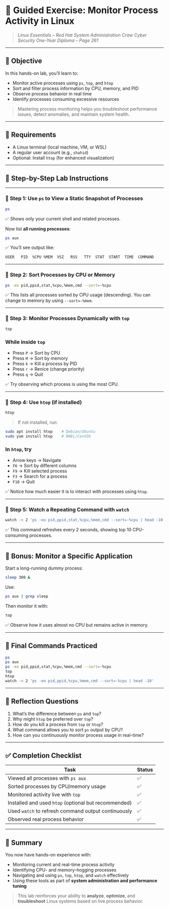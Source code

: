 # 🧪 **Guided Exercise: Monitor Process Activity in Linux**

> *Linux Essentials – Red Hat System Administration*
> *Craw Cyber Security One-Year Diploma – Page 261*

---

## 🎯 Objective

In this hands-on lab, you’ll learn to:

* Monitor active processes using `ps`, `top`, and `htop`
* Sort and filter process information by CPU, memory, and PID
* Observe process behavior in real time
* Identify processes consuming excessive resources

> Mastering process monitoring helps you troubleshoot performance issues, detect anomalies, and maintain system health.

---

## 🧰 Requirements

* A Linux terminal (local machine, VM, or WSL)
* A regular user account (e.g., `shahid`)
* Optional: Install `htop` (for enhanced visualization)

---

## 🧭 Step-by-Step Lab Instructions

---

### 🔹 **Step 1: Use `ps` to View a Static Snapshot of Processes**

```bash
ps
```

✅ Shows only your current shell and related processes.

Now list **all running processes**:

```bash
ps aux
```

✅ You’ll see output like:

```bash
USER   PID  %CPU %MEM  VSZ   RSS   TTY  STAT  START  TIME  COMMAND
```

---

### 🔹 **Step 2: Sort Processes by CPU or Memory**

```bash
ps -eo pid,ppid,stat,%cpu,%mem,cmd --sort=-%cpu
```

✅ This lists all processes sorted by CPU usage (descending). You can change to memory by using `--sort=-%mem`.

---

### 🔹 **Step 3: Monitor Processes Dynamically with `top`**

```bash
top
```

### While inside `top`

* Press `P` → Sort by CPU
* Press `M` → Sort by memory
* Press `k` → Kill a process by PID
* Press `r` → Renice (change priority)
* Press `q` → Quit

✅ Try observing which process is using the most CPU.

---

### 🔹 **Step 4: Use `htop` (if installed)**

```bash
htop
```

> If not installed, run:

```bash
sudo apt install htop    # Debian/Ubuntu  
sudo yum install htop    # RHEL/CentOS  
```

### In `htop`, try

* Arrow keys → Navigate
* `F6` → Sort by different columns
* `F9` → Kill selected process
* `F3` → Search for a process
* `F10` → Quit

✅ Notice how much easier it is to interact with processes using `htop`.

---

### 🔹 **Step 5: Watch a Repeating Command with `watch`**

```bash
watch -n 2 'ps -eo pid,ppid,stat,%cpu,%mem,cmd --sort=-%cpu | head -10'
```

✅ This command refreshes every 2 seconds, showing top 10 CPU-consuming processes.

---

## 🧪 Bonus: Monitor a Specific Application

Start a long-running dummy process:

```bash
sleep 300 &
```

Use:

```bash
ps aux | grep sleep
```

Then monitor it with:

```bash
top
```

✅ Observe how it uses almost no CPU but remains active in memory.

---

## 📂 Final Commands Practiced

```bash
ps
ps aux
ps -eo pid,ppid,stat,%cpu,%mem,cmd --sort=-%cpu
top
htop
watch -n 2 'ps -eo pid,ppid,%cpu,%mem,cmd --sort=-%cpu | head -10'
```

---

## 🧠 Reflection Questions

1. What’s the difference between `ps` and `top`?
2. Why might `htop` be preferred over `top`?
3. How do you kill a process from `top` or `htop`?
4. What command allows you to sort `ps` output by CPU?
5. How can you continuously monitor process usage in real-time?

---

## ✅ Completion Checklist

| Task                                                 | Status |
| ---------------------------------------------------- | ------ |
| Viewed all processes with `ps aux`                   | ✅      |
| Sorted processes by CPU/memory usage                 | ✅      |
| Monitored activity live with `top`                   | ✅      |
| Installed and used `htop` (optional but recommended) | ✅      |
| Used `watch` to refresh command output continuously  | ✅      |
| Observed real process behavior                       | ✅      |

---

## 📎 Summary

You now have hands-on experience with:

* Monitoring current and real-time process activity
* Identifying CPU- and memory-hogging processes
* Navigating and using `ps`, `top`, `htop`, and `watch` effectively
* Using these tools as part of **system administration and performance tuning**

> This lab reinforces your ability to **analyze**, **optimize**, and **troubleshoot** Linux systems based on live process behavior.
